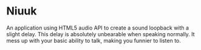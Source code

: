 Niuuk
=====

An application using HTML5 audio API to create a sound loopback with a slight delay. This delay is absolutely unbearable when speaking normally. It mess up with your basic ability to talk, making you funnier to listen to.
